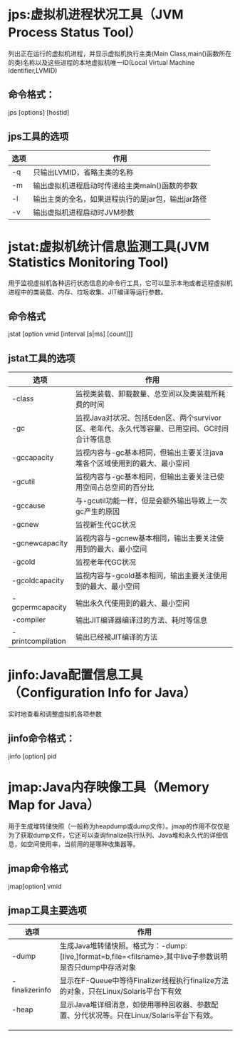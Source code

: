 # jps:虚拟机进程状况工具（JVM Process Status Tool）

列出正在运行的虚拟机进程，并显示虚拟机执行主类(Main Class,main()函数所在的类)名称以及这些进程的本地虚拟机唯一ID(Local Virtual Machine Identifier,LVMID)

## 命令格式：

jps [options] [hostid]

## jps工具的选项

|选项|作用|
|-|-|
|-q|只输出LVMID，省略主类的名称|
|-m|输出虚拟机进程启动时传递给主类main()函数的参数|
|-l|输出主类的全名，如果进程执行的是jar包，输出jar路径|
|-v|输出虚拟机进程启动时JVM参数|

# jstat:虚拟机统计信息监测工具(JVM Statistics Monitoring Tool)

用于监视虚拟机各种运行状态信息的命令行工具，它可以显示本地或者远程虚拟机进程中的类装载、内存、垃圾收集、JIT编译等运行参数。

## 命令格式

jstat [option vmid [interval [s|ms] [count]]]

## jstat工具的选项

|选项|作用|
|-|-|
|-class|监视类装载、卸载数量、总空间以及类装载所耗费的时间|
|-gc|监视Java对状况、包括Eden区、两个survivor区、老年代、永久代等容量、已用空间、GC时间合计等信息|
|-gccapacity|监视内容与-gc基本相同，但输出主要关注java堆各个区域使用到的最大、最小空间|
|-gcutil|监视内容与-gc基本相同，但输出主要关注已使用空间占总空间的百分比|
|-gccause|与-gcutil功能一样，但是会额外输出导致上一次gc产生的原因|
|-gcnew|监视新生代GC状况|
|-gcnewcapacity|监视内容与-gcnew基本相同，输出主要关注使用到的最大、最小空间|
|-gcold|监视老年代GC状况|
|-gcoldcapacity|监视内容与-gcold基本相同，输出主要关注使用到的最大、最小空间|
|-gcpermcapacity|输出永久代使用到的最大、最小空间|
|-compiler|输出JIT编译器编译过的方法、耗时等信息|
|-printcompilation|输出已经被JIT编译的方法|

# jinfo:Java配置信息工具（Configuration Info for Java）

实时地查看和调整虚拟机各项参数

## jinfo命令格式：

jinfo [option] pid

# jmap:Java内存映像工具（Memory Map for Java）

用于生成堆转储快照（一般称为heapdump或dump文件）。jmap的作用不仅仅是为了获取dump文件，它还可以查询finalize执行队列、Java堆和永久代的详细信息，如空间使用率，当前用的是哪种收集器等。

## jmap命令格式

jmap[option] vmid

## jmap工具主要选项

|选项|作用|
|-|-|
|-dump|生成Java堆转储快照。格式为：-dump:[live,]format=b,file=\<filsname>,其中live子参数说明是否只dump中存活对象|
|-finalizerinfo|显示在F-Queue中等待Finalizer线程执行finalize方法的对象，只在Linux/Solaris平台下有效|
|-heap|显示Java堆详细消息，如使用哪种回收器、参数配置、分代状况等。只在Linux/Solaris平台下有效。|
|||
|||
|||
